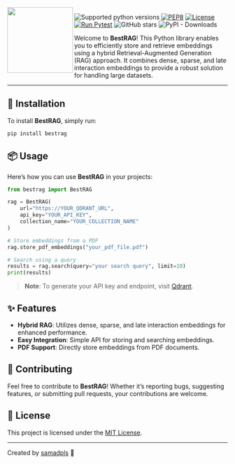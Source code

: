 
<img src="https://github.com/user-attachments/assets/e23d11d5-2d7b-44e2-aa11-59ddcb66bebc" align=left height=150px>

![Supported python versions](https://img.shields.io/badge/python-3.8%20%7C%203.9%20%7C%203.10%20%7C%203.11-blue)
[![PEP8](https://img.shields.io/badge/code%20style-pep8-black.svg)](https://www.python.org/dev/peps/pep-0008/)
[![License](https://img.shields.io/badge/License-MIT%202.0-blue.svg)](LICENSE)
[![Run Pytest](https://github.com/samadpls/BestRAG/actions/workflows/pytest.yml/badge.svg?branch=main)](https://github.com/samadpls/BestRAG/actions/workflows/pytest.yml)
![GitHub stars](https://img.shields.io/github/stars/samadpls/BestRAG?color=red&label=stars&logoColor=black&style=social)
![PyPI - Downloads](https://img.shields.io/pypi/dm/bestrag?style=social)



Welcome to **BestRAG**! This Python library enables you to efficiently store and retrieve embeddings using a hybrid Retrieval-Augmented Generation (RAG) approach. It combines dense, sparse, and late interaction embeddings to provide a robust solution for handling large datasets.

---

## 🚀 Installation

To install **BestRAG**, simply run:

```bash
pip install bestrag
```

## 📦 Usage

Here’s how you can use **BestRAG** in your projects:

```python
from bestrag import BestRAG

rag = BestRAG(
    url="https://YOUR_QDRANT_URL", 
    api_key="YOUR_API_KEY", 
    collection_name="YOUR_COLLECTION_NAME"
)

# Store embeddings from a PDF
rag.store_pdf_embeddings("your_pdf_file.pdf")

# Search using a query
results = rag.search(query="your search query", limit=10)
print(results)
```

> **Note**: To generate your API key and endpoint, visit [Qdrant](https://qdrant.tech/).

## ✨ Features

- **Hybrid RAG**: Utilizes dense, sparse, and late interaction embeddings for enhanced performance.
- **Easy Integration**: Simple API for storing and searching embeddings.
- **PDF Support**: Directly store embeddings from PDF documents.

## 🤝 Contributing

Feel free to contribute to **BestRAG**! Whether it’s reporting bugs, suggesting features, or submitting pull requests, your contributions are welcome. 

## 📝 License

This project is licensed under the [MIT License](LICENSE).

---

Created by [samadpls](https://github.com/samadpls) 🎉
